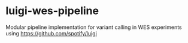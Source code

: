 # luigi-wes-pipeline
Modular pipeline implementation for variant calling in WES experiments using https://github.com/spotify/luigi

